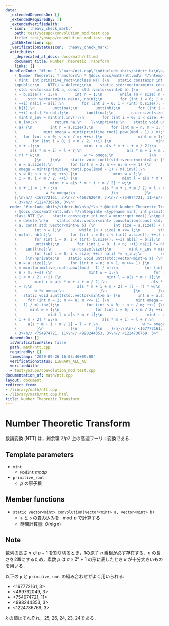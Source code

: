 ```yaml
---
data:
  _extendedDependsOn: []
  _extendedRequiredBy: []
  _extendedVerifiedWith:
  - icon: ':heavy_check_mark:'
    path: test/yosupo/convolution_mod.test.cpp
    title: test/yosupo/convolution_mod.test.cpp
  _pathExtension: cpp
  _verificationStatusIcon: ':heavy_check_mark:'
  attributes:
    _deprecated_at_docs: docs/math/ntt.md
    document_title: Number Theoretic Transform
    links: []
  bundledCode: "#line 1 \"math/ntt.cpp\"\n#include <bits/stdc++.h>\n\n/*\n * @brief\
    \ Number Theoretic Transform\n * @docs docs/math/ntt.md\n */\ntemplate <typename\
    \ mint, int primitive_root>\nclass NTT {\n    static constexpr int mod = mint::get_mod();\n\
    \npublic:\n    NTT() = delete;\n\n    static std::vector<mint> convolution(const\
    \ std::vector<mint>& a, const std::vector<mint>& b) {\n        int size = a.size()\
    \ + b.size() - 1;\n        int n = 1;\n        while (n < size) n <<= 1;\n   \
    \     std::vector<mint> na(n), nb(n);\n        for (int i = 0; i < (int) a.size();\
    \ ++i) na[i] = a[i];\n        for (int i = 0; i < (int) b.size(); ++i) nb[i] =\
    \ b[i];\n        untt(na);\n        untt(nb);\n        for (int i = 0; i < n;\
    \ ++i) na[i] *= nb[i];\n        iuntt(na);\n        na.resize(size);\n       \
    \ mint n_inv = mint(n).inv();\n        for (int i = 0; i < size; ++i) na[i] *=\
    \ n_inv;\n        return na;\n    }\n\nprivate:\n    static void untt(std::vector<mint>&\
    \ a) {\n        int n = a.size();\n        for (int m = n; m > 1; m >>= 1) {\n\
    \            mint omega = mint(primitive_root).pow((mod - 1) / m);\n         \
    \   for (int s = 0; s < n / m; ++s) {\n                mint w = 1;\n         \
    \       for (int i = 0; i < m / 2; ++i) {\n                    mint l = a[s *\
    \ m + i];\n                    mint r = a[s * m + i + m / 2];\n              \
    \      a[s * m + i] = l + r;\n                    a[s * m + i + m / 2] = (l -\
    \ r) * w;\n                    w *= omega;\n                }\n            }\n\
    \        }\n    }\n\n    static void iuntt(std::vector<mint>& a) {\n        int\
    \ n = a.size();\n        for (int m = 2; m <= n; m <<= 1) {\n            mint\
    \ omega = mint(primitive_root).pow((mod - 1) / m).inv();\n            for (int\
    \ s = 0; s < n / m; ++s) {\n                mint w = 1;\n                for (int\
    \ i = 0; i < m / 2; ++i) {\n                    mint l = a[s * m + i];\n     \
    \               mint r = a[s * m + i + m / 2] * w;\n                    a[s *\
    \ m + i] = l + r;\n                    a[s * m + i + m / 2] = l - r;\n       \
    \             w *= omega;\n                }\n            }\n        }\n    }\n\
    };\n\n// <167772161, 3>\n// <469762049, 3>\n// <754974721, 11>\n// <998244353,\
    \ 3>\n// <1224736769, 3>\n"
  code: "#include <bits/stdc++.h>\n\n/*\n * @brief Number Theoretic Transform\n *\
    \ @docs docs/math/ntt.md\n */\ntemplate <typename mint, int primitive_root>\n\
    class NTT {\n    static constexpr int mod = mint::get_mod();\n\npublic:\n    NTT()\
    \ = delete;\n\n    static std::vector<mint> convolution(const std::vector<mint>&\
    \ a, const std::vector<mint>& b) {\n        int size = a.size() + b.size() - 1;\n\
    \        int n = 1;\n        while (n < size) n <<= 1;\n        std::vector<mint>\
    \ na(n), nb(n);\n        for (int i = 0; i < (int) a.size(); ++i) na[i] = a[i];\n\
    \        for (int i = 0; i < (int) b.size(); ++i) nb[i] = b[i];\n        untt(na);\n\
    \        untt(nb);\n        for (int i = 0; i < n; ++i) na[i] *= nb[i];\n    \
    \    iuntt(na);\n        na.resize(size);\n        mint n_inv = mint(n).inv();\n\
    \        for (int i = 0; i < size; ++i) na[i] *= n_inv;\n        return na;\n\
    \    }\n\nprivate:\n    static void untt(std::vector<mint>& a) {\n        int\
    \ n = a.size();\n        for (int m = n; m > 1; m >>= 1) {\n            mint omega\
    \ = mint(primitive_root).pow((mod - 1) / m);\n            for (int s = 0; s <\
    \ n / m; ++s) {\n                mint w = 1;\n                for (int i = 0;\
    \ i < m / 2; ++i) {\n                    mint l = a[s * m + i];\n            \
    \        mint r = a[s * m + i + m / 2];\n                    a[s * m + i] = l\
    \ + r;\n                    a[s * m + i + m / 2] = (l - r) * w;\n            \
    \        w *= omega;\n                }\n            }\n        }\n    }\n\n \
    \   static void iuntt(std::vector<mint>& a) {\n        int n = a.size();\n   \
    \     for (int m = 2; m <= n; m <<= 1) {\n            mint omega = mint(primitive_root).pow((mod\
    \ - 1) / m).inv();\n            for (int s = 0; s < n / m; ++s) {\n          \
    \      mint w = 1;\n                for (int i = 0; i < m / 2; ++i) {\n      \
    \              mint l = a[s * m + i];\n                    mint r = a[s * m +\
    \ i + m / 2] * w;\n                    a[s * m + i] = l + r;\n               \
    \     a[s * m + i + m / 2] = l - r;\n                    w *= omega;\n       \
    \         }\n            }\n        }\n    }\n};\n\n// <167772161, 3>\n// <469762049,\
    \ 3>\n// <754974721, 11>\n// <998244353, 3>\n// <1224736769, 3>"
  dependsOn: []
  isVerificationFile: false
  path: math/ntt.cpp
  requiredBy: []
  timestamp: '2020-09-26 16:05:46+09:00'
  verificationStatus: LIBRARY_ALL_AC
  verifiedWith:
  - test/yosupo/convolution_mod.test.cpp
documentation_of: math/ntt.cpp
layout: document
redirect_from:
- /library/math/ntt.cpp
- /library/math/ntt.cpp.html
title: Number Theoretic Transform
---
```

# Number Theoretic Transform

数論変換 (NTT) は，剰余環 $\mathbb{Z}/p\mathbb{Z}$ 上の高速フーリエ変換である．

## Template parameters

- `mint`
    - `Modint` $mod p$
- `primitive_root`
    - $p$ の原子根

## Member functions

- `static vector<mint> convolution(vector<mint> a, vector<mint> b)`
    - `a` と `b` の畳み込みを $\mod p$ で計算する
    - 時間計算量: $O(n\lg n)$

## Note

数列の長さ $n$ が $p - 1$ を割り切るとき，1の原子 $n$ 乗根が必ず存在する．$n$ の長さを2冪にするため，素数 $p$ は $a \times 2^k + 1$ の形に表したとき $k$ が十分大きいものを用いる．

以下の `p` と `primitive_root` の組み合わせがよく用いられる:
- <167772161, 3>
- <469762049, 3>
- <754974721, 11>
- <998244353, 3>
- <1224736769, 3>

$k$ の値はそれぞれ，25, 26, 24, 23, 24である．